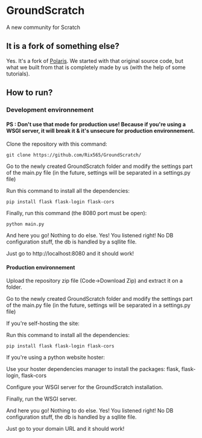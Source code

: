 # GroundScratch
A new community for Scratch
## It is a fork of something else?
Yes. It's a fork of <a href="https://github.com/JTechonlogies/Polaris">Polaris</a>.
We started with that original source code, but what we built from that is completely made by us (with the help of some tutorials).
## How to run?
### Development environnement
#### PS : Don't use that mode for production use! Because if you're using a WSGI server, it will break it & it's unsecure for production environnement.
Clone the repository with this command:

`git clone https://github.com/Rix565/GroundScratch/`

Go to the newly created GroundScratch folder and modify the settings part of the main.py file (in the future, settings will be separated in a settings.py file)

Run this command to install all the dependencies:

`pip install flask flask-login flask-cors`

Finally, run this command (the 8080 port must be open):

`python main.py`

And here you go! Nothing to do else. Yes! You listened right! No DB configuration stuff, the db is handled by a sqllite file.

Just go to http://localhost:8080 and it should work!
#### Production environnement
Upload the repository zip file (Code->Download Zip) and extract it on a folder.

Go to the newly created GroundScratch folder and modify the settings part of the main.py file (in the future, settings will be separated in a settings.py file)

If you're self-hosting the site:

Run this command to install all the dependencies:

`pip install flask flask-login flask-cors`

If you're using a python website hoster:

Use your hoster dependencies manager to install the packages: flask, flask-login, flask-cors

Configure your WSGI server for the GroundScratch installation.

Finally, run the WSGI server.

And here you go! Nothing to do else. Yes! You listened right! No DB configuration stuff, the db is handled by a sqllite file.

Just go to your domain URL and it should work!
